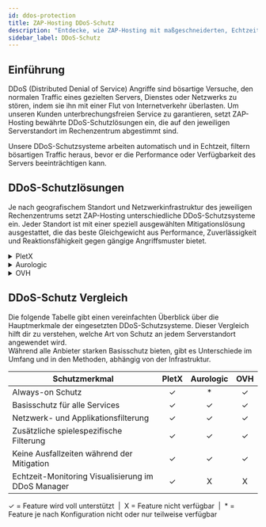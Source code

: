 ```yaml
---
id: ddos-protection
title: ZAP-Hosting DDoS-Schutz
description: "Entdecke, wie ZAP-Hosting mit maßgeschneiderten, Echtzeit-DDoS-Schutzlösungen für globale Rechenzentren unterbrechungsfreien Service garantiert → Jetzt mehr erfahren"
sidebar_label: DDoS-Schutz
---
```


## Einführung

DDoS (Distributed Denial of Service) Angriffe sind bösartige Versuche, den normalen Traffic eines gezielten Servers, Dienstes oder Netzwerks zu stören, indem sie ihn mit einer Flut von Internetverkehr überlasten. Um unseren Kunden unterbrechungsfreien Service zu garantieren, setzt ZAP-Hosting bewährte DDoS-Schutzlösungen ein, die auf den jeweiligen Serverstandort im Rechenzentrum abgestimmt sind.

Unsere DDoS-Schutzsysteme arbeiten automatisch und in Echtzeit, filtern bösartigen Traffic heraus, bevor er die Performance oder Verfügbarkeit des Servers beeinträchtigen kann.

## DDoS-Schutzlösungen

Je nach geografischem Standort und Netzwerkinfrastruktur des jeweiligen Rechenzentrums setzt ZAP-Hosting unterschiedliche DDoS-Schutzsysteme ein. Jeder Standort ist mit einer speziell ausgewählten Mitigationslösung ausgestattet, die das beste Gleichgewicht aus Performance, Zuverlässigkeit und Reaktionsfähigkeit gegen gängige Angriffsmuster bietet.
<details>
  <summary>PletX</summary>

PletX ist ein deutscher Netzwerkanbieter, der sich auf hochperformante Hosting-Infrastruktur spezialisiert hat. Es bietet natives Netzwerk-Level-Filtering und arbeitet mit spezialisierten Mitigationsanbietern zusammen.

**Verfügbare Standorte:** FFM / Eygelshoven, GER

</details>

<details>
  <summary>Aurologic</summary>

Aurologic ist ein Netzwerkanbieter, der stabile Konnektivität und automatisierte Mitigation liefert. Mit moderner Infrastruktur und globalen Transitpartnern sorgt es für zuverlässigen und geschützten Betrieb.

**Verfügbare Standorte:** Los Angeles, US / Ashburn, US / Dallas, US

</details>

<details>
  <summary>OVH</summary>

OVH ist einer der größten europäischen Infrastruktur-Anbieter und betreibt ein eigenes globales DDoS-Schutzsystem mit permanenter Überwachung. Der Schutz erfolgt über ein verteiltes Scrubbing-Netzwerk, das den Traffic frühzeitig filtert.

**Verfügbare Standorte:** London, UK / Helsinki, FI / Singapur, SG

</details>

## DDoS-Schutz Vergleich
Die folgende Tabelle gibt einen vereinfachten Überblick über die Hauptmerkmale der eingesetzten DDoS-Schutzsysteme. Dieser Vergleich hilft dir zu verstehen, welche Art von Schutz an jedem Serverstandort angewendet wird.  
Während alle Anbieter starken Basisschutz bieten, gibt es Unterschiede im Umfang und in den Methoden, abhängig von der Infrastruktur.

| Schutzmerkmal                                      | PletX | Aurologic | OVH  |
| ------------------------------------------------- | :---: | :-------: | :--: |
| Always-on Schutz                                  |   ✓   |     *     |  ✓   |
| Basisschutz für alle Services                      |   ✓   |     ✓     |  ✓   |
| Netzwerk- und Applikationsfilterung                |   ✓   |     ✓     |  ✓   |
| Zusätzliche spielespezifische Filterung            |   ✓   |     ✓     |  ✓   |
| Keine Ausfallzeiten während der Mitigation         |   ✓   |     ✓     |  ✓   |
| Echtzeit-Monitoring Visualisierung im DDoS Manager |   ✓   |     X     |  X   |

<div style={{ textAlign: 'center', fontSize: '0.7em', color: '#666' }}>
  ✓ = Feature wird voll unterstützt &nbsp;|&nbsp; X = Feature nicht verfügbar &nbsp;|&nbsp; * = Feature je nach Konfiguration nicht oder nur teilweise verfügbar
</div>